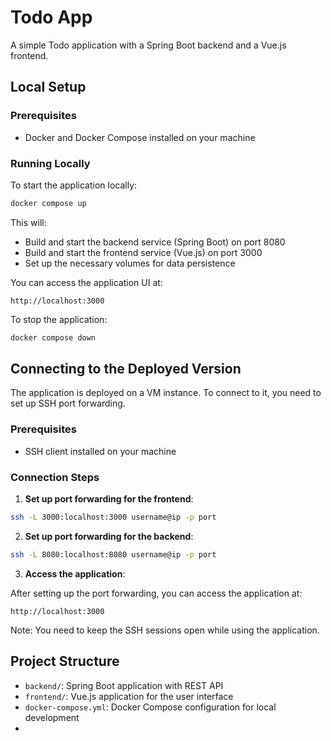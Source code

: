 # Todo App

A simple Todo application with a Spring Boot backend and a Vue.js frontend.

## Local Setup

### Prerequisites

- Docker and Docker Compose installed on your machine

### Running Locally

To start the application locally:

```bash
docker compose up
```

This will:
- Build and start the backend service (Spring Boot) on port 8080
- Build and start the frontend service (Vue.js) on port 3000
- Set up the necessary volumes for data persistence

You can access the application UI at:
```
http://localhost:3000
```

To stop the application:

```bash
docker compose down
```

## Connecting to the Deployed Version

The application is deployed on a VM instance. To connect to it, you need to set up SSH port forwarding.

### Prerequisites

- SSH client installed on your machine

### Connection Steps

1. **Set up port forwarding for the frontend**:

```bash
ssh -L 3000:localhost:3000 username@ip -p port
```

2. **Set up port forwarding for the backend**:

```bash
ssh -L 8080:localhost:8080 username@ip -p port
```

3. **Access the application**:

After setting up the port forwarding, you can access the application at:
```
http://localhost:3000
```

Note: You need to keep the SSH sessions open while using the application.

## Project Structure

- `backend/`: Spring Boot application with REST API
- `frontend/`: Vue.js application for the user interface
- `docker-compose.yml`: Docker Compose configuration for local development
- 